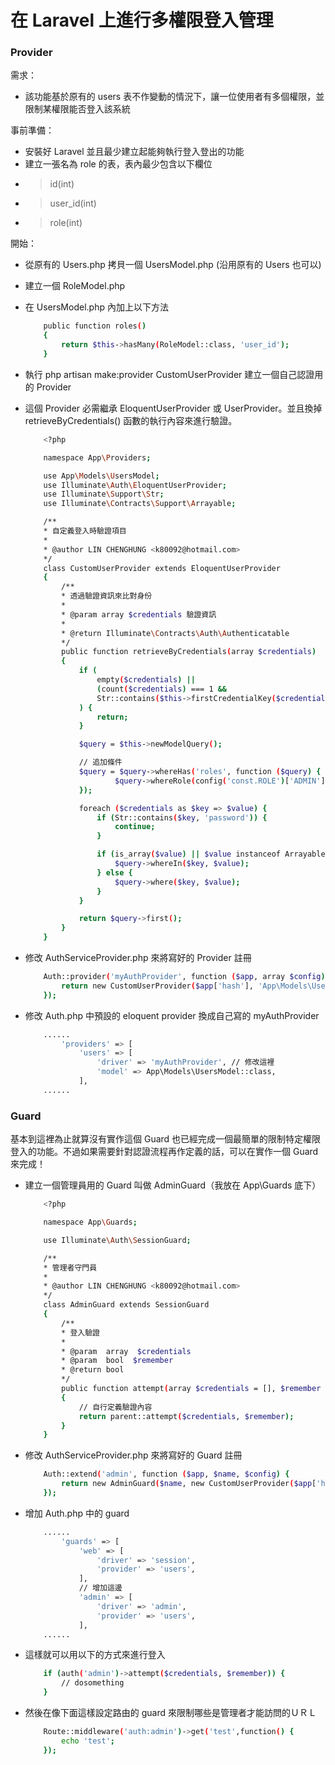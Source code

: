 # 在 Laravel 上進行多權限登入管理

### Provider
 需求：
  - 該功能基於原有的 users 表不作變動的情況下，讓一位使用者有多個權限，並限制某權限能否登入該系統

 事前準備：
  - 安裝好 Laravel 並且最少建立起能夠執行登入登出的功能
  - 建立一張名為 role 的表，表內最少包含以下欄位
  - > id(int)
  - > user_id(int)
  - > role(int)

 開始：
  - 從原有的 Users.php 拷貝一個 UsersModel.php (沿用原有的 Users 也可以)
  - 建立一個 RoleModel.php
  - 在 UsersModel.php 內加上以下方法
    ```sh
        public function roles()
        {
            return $this->hasMany(RoleModel::class, 'user_id');
        }
    ```

  - 執行 php artisan make:provider CustomUserProvider 建立一個自己認證用的 Provider
  - 這個 Provider 必需繼承 EloquentUserProvider 或 UserProvider。並且換掉 retrieveByCredentials() 函數的執行內容來進行驗證。
    ```sh
        <?php

        namespace App\Providers;

        use App\Models\UsersModel;
        use Illuminate\Auth\EloquentUserProvider;
        use Illuminate\Support\Str;
        use Illuminate\Contracts\Support\Arrayable;

        /**
        * 自定義登入時驗證項目
        *
        * @author LIN CHENGHUNG <k80092@hotmail.com>
        */
        class CustomUserProvider extends EloquentUserProvider
        {
            /**
            * 透過驗證資訊來比對身份
            *
            * @param array $credentials 驗證資訊
            *
            * @return Illuminate\Contracts\Auth\Authenticatable
            */
            public function retrieveByCredentials(array $credentials)
            {
                if (
                    empty($credentials) ||
                    (count($credentials) === 1 &&
                    Str::contains($this->firstCredentialKey($credentials), 'password'))
                ) {
                    return;
                }

                $query = $this->newModelQuery();

                // 追加條件
                $query = $query->whereHas('roles', function ($query) {
                        $query->whereRole(config('const.ROLE')['ADMIN']);
                });

                foreach ($credentials as $key => $value) {
                    if (Str::contains($key, 'password')) {
                        continue;
                    }

                    if (is_array($value) || $value instanceof Arrayable) {
                        $query->whereIn($key, $value);
                    } else {
                        $query->where($key, $value);
                    }
                }

                return $query->first();
            }
        }

    ```

  - 修改 AuthServiceProvider.php 來將寫好的 Provider 註冊
    ```sh
        Auth::provider('myAuthProvider', function ($app, array $config) {
            return new CustomUserProvider($app['hash'], 'App\Models\UsersModel');
        });
    ```

  - 修改 Auth.php 中預設的 eloquent provider 換成自己寫的 myAuthProvider
    ```sh
        ......
            'providers' => [
                'users' => [
                    'driver' => 'myAuthProvider', // 修改這裡
                    'model' => App\Models\UsersModel::class,
                ],
        ......
    ```

### Guard

 基本到這裡為止就算沒有實作這個 Guard 也已經完成一個最簡單的限制特定權限登入的功能。不過如果需要針對認證流程再作定義的話，可以在實作一個 Guard 來完成！

  - 建立一個管理員用的 Guard 叫做 AdminGuard（我放在 App\Guards 底下）
    ```sh
        <?php

        namespace App\Guards;

        use Illuminate\Auth\SessionGuard;

        /**
        * 管理者守門員
        *
        * @author LIN CHENGHUNG <k80092@hotmail.com>
        */
        class AdminGuard extends SessionGuard
        {
            /**
            * 登入驗證
            *
            * @param  array  $credentials
            * @param  bool  $remember
            * @return bool
            */
            public function attempt(array $credentials = [], $remember = false)
            {
                // 自行定義驗證內容
                return parent::attempt($credentials, $remember);
            }
        }
    ```

  - 修改 AuthServiceProvider.php 來將寫好的 Guard 註冊
    ```sh
        Auth::extend('admin', function ($app, $name, $config) {
            return new AdminGuard($name, new CustomUserProvider($app['hash'], 'App\Models\UsersModel'), $app['session.store']);
        });
    ```


  - 增加 Auth.php 中的 guard
    ```sh
        ......
            'guards' => [
                'web' => [
                    'driver' => 'session',
                    'provider' => 'users',
                ],
                // 增加這邊
                'admin' => [
                    'driver' => 'admin',
                    'provider' => 'users',
                ],
        ......
    ```
  - 這樣就可以用以下的方式來進行登入
    ```sh
        if (auth('admin')->attempt($credentials, $remember)) {
            // dosomething
        }
    ```

  - 然後在像下面這樣設定路由的 guard 來限制哪些是管理者才能訪問的ＵＲＬ
    ```sh
        Route::middleware('auth:admin')->get('test',function() {
            echo 'test';
        });
    ```
